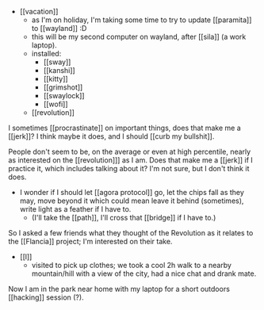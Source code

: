 - [[vacation]]
  - as I'm on holiday, I'm taking some time to try to update [[paramita]] to [[wayland]] :D
  - this will be my second computer on wayland, after [[sila]] (a work laptop).
  - installed:
    - [[sway]]
    - [[kanshi]]
    - [[kitty]]
    - [[grimshot]]
    - [[swaylock]]
    - [[wofi]]
  - [[revolution]]

I sometimes [[procrastinate]] on important things, does that make me a [[jerk]]? I think maybe it does, and I should [[curb my bullshit]].

People don't seem to be, on the average or even at high percentile, nearly as interested on the [[revolution]]] as I am. Does that make me a [[jerk]] if I practice it, which includes talking about it? I'm not sure, but I don't think it does.

- I wonder if I should let [[agora protocol]] go, let the chips fall as they may, move beyond it which could mean leave it behind (sometimes), write light as a feather if I have to.
  - (I'll take the [[path]], I'll cross that [[bridge]] if I have to.)

So I asked a few friends what they thought of the Revolution as it relates to the [[Flancia]] project; I'm interested on their take.

- [[l]]
  - visited to pick up clothes; we took a cool 2h walk to a nearby mountain/hill with a view of the city, had a nice chat and drank mate.

Now I am in the park near home with my laptop for a short outdoors [[hacking]] session (?).

